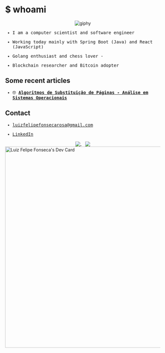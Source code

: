# $ whoami

<p align="center">
  <img src="https://media3.giphy.com/media/v1.Y2lkPTc5MGI3NjExcHdpYjViaWsyNm9pN3NkcWs5ZzNraHBwajhoMDZyb3NrcWlhNDc0byZlcD12MV9pbnRlcm5hbF9naWZfYnlfaWQmY3Q9cw/1wXeStnxMPgsAcjA2R/giphy.gif" alt="giphy" />
</p>

<samp>
  
  - I am a computer scientist and software engineer</a>

  - Working today mainly with Spring Boot (Java) and React (JavaScript)

  - Golang enthusiast and chess lover - 

  - Blockchain researcher and Bitcoin adopter

</samp>

## Some recent articles

<samp>
  
  - 🤓 <strong><a href="https://www.overleaf.com/project/65c37f3f812a5e50f30b5adb" target="_blank">Algoritmos de Substituição de Páginas - Análise em Sistemas Operacionais</a></strong>

</samp>

## Contact

<samp>
  
  - <a href="mailto:luizfelipefonsecarosa@gmail.com">luizfelipefonsecarosa@gmail.com</a>
  
  - <a href="https://www.linkedin.com/in/felipalds/">LinkedIn</a>

</samp>

<div align="center">
  <a href="https://github.com/Felipalds">
    <img align="center" src="https://github-readme-stats.vercel.app/api?username=Felipalds&show_icons=true&theme=github_dark" />
  </a>
  &nbsp;&nbsp;
  <a href="https://github.com/Felipalds/github-readme-stats">
    <img align="center" src="https://github-readme-stats.vercel.app/api/top-langs/?username=Felipalds&layout=compact&theme=github_dark" />
  </a>
</div>
<a href="https://app.daily.dev/luizfelipefonseca"><img src="https://api.daily.dev/devcards/v2/gb0TUVVPi5zNoLe7KQ0Qh.png?r=hef&type=wide" width="652" alt="Luiz Felipe Fonseca's Dev Card"/></a>
